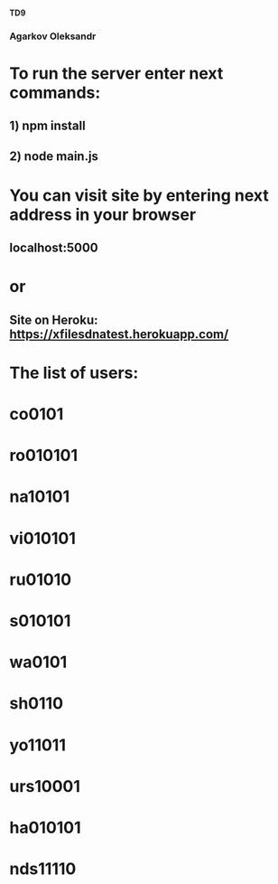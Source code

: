 #### TD9
### Agarkov Oleksandr

# To run the server enter next commands:
## 1) npm install
## 2) node main.js
# You can visit site by entering next address in your browser
## localhost:5000
# or
## Site on Heroku: https://xfilesdnatest.herokuapp.com/

# The list of users:
#    co0101
#    ro010101
#    na10101
#    vi010101
#    ru01010
#    s010101
#    wa0101
#    sh0110
#    yo11011
#    urs10001
#    ha010101
#    nds11110
